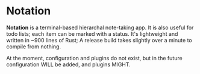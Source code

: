 # Notation

**Notation** is a terminal-based hierarchal note-taking app. It is also useful
for todo lists; each item can be marked with a status. It's lightweight and
written in ~900 lines of Rust; A release build takes slightly over a minute to
compile from nothing.

At the moment, configuration and plugins do not exist, but in the future
configuration WILL be added, and plugins MIGHT.
